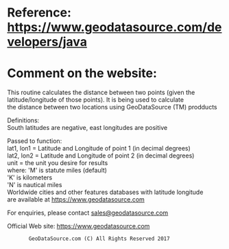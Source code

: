 Reference:  https://www.geodatasource.com/developers/java                                              
========

Comment on the website:
==================
  This routine calculates the distance between two points (given the     
  latitude/longitude of those points). It is being used to calculate     
  the distance between two locations using GeoDataSource (TM) prodducts  
                                                                         
  Definitions:                                                           
    South latitudes are negative, east longitudes are positive           
                                                                         
  Passed to function:                                                    
    lat1, lon1 = Latitude and Longitude of point 1 (in decimal degrees)  
    lat2, lon2 = Latitude and Longitude of point 2 (in decimal degrees)  
    unit = the unit you desire for results                               
           where: 'M' is statute miles (default)                         
                  'K' is kilometers                                      
                  'N' is nautical miles                                  
  Worldwide cities and other features databases with latitude longitude  
  are available at https://www.geodatasource.com                          
                                                                         
  For enquiries, please contact sales@geodatasource.com                  
                                                                         
  Official Web site: https://www.geodatasource.com                        
                                                                         
           GeoDataSource.com (C) All Rights Reserved 2017                
                                                                         